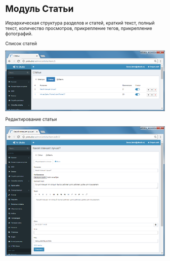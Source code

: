 Модуль Статьи
====================

Иерархическая структура разделов и статей, краткий текст, полный текст, количество просмотров, прикрепление тегов, прикрепление фотографий.

Список статей

![Список статей](images/user-control-panel-articles-list.png)

Редактирование статьи

![Редактирование статьи](images/user-control-panel-article-edit.png)
